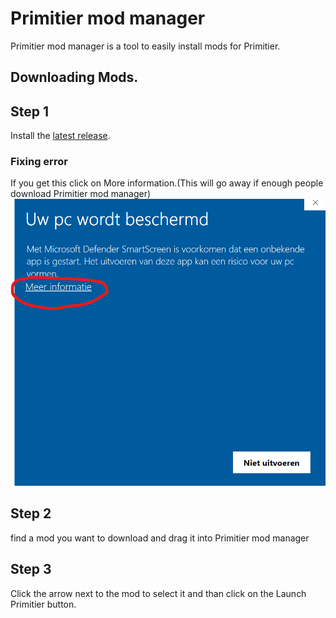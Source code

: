 # Primitier mod manager
Primitier mod manager is a tool to easily install mods for Primitier.


## Downloading Mods.

## Step 1
Install the [latest release](https://github.com/Xgames123/PrimitierModManager/releases).

### Fixing error
If you get this click on More information.(This will go away if enough people download Primitier mod manager)
![Error](YourPCIsProtected.png)

## Step 2
find a mod you want to download and drag it into Primitier mod manager

## Step 3
Click the arrow next to the mod to select it and
than click on the Launch Primitier button.

